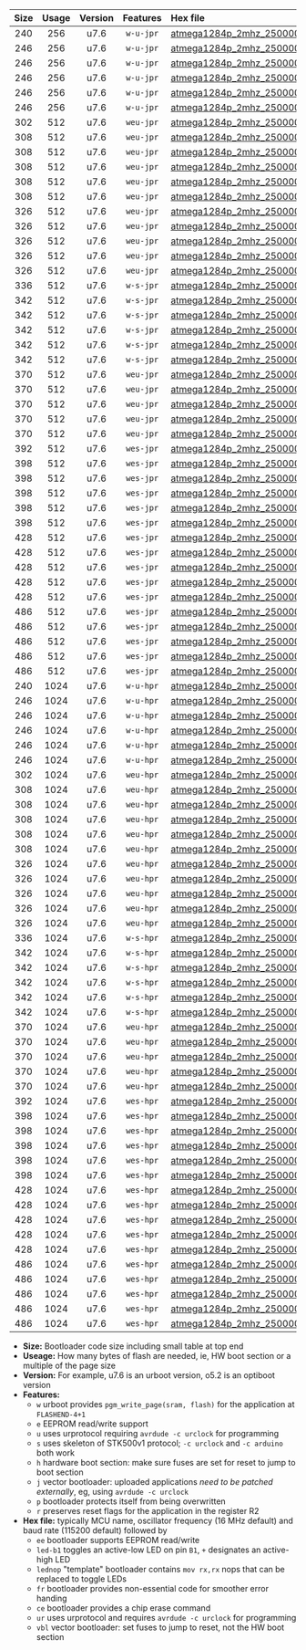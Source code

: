 |Size|Usage|Version|Features|Hex file|
|:-:|:-:|:-:|:-:|:--|
|240|256|u7.6|`w-u-jpr`|[atmega1284p_2mhz_250000bps_ur_vbl.hex](https://raw.githubusercontent.com/stefanrueger/urboot/main/atmega1284p_2mhz_250000bps_ur_vbl.hex)|
|246|256|u7.6|`w-u-jpr`|[atmega1284p_2mhz_250000bps_led+b5_ur_vbl.hex](https://raw.githubusercontent.com/stefanrueger/urboot/main/atmega1284p_2mhz_250000bps_led+b5_ur_vbl.hex)|
|246|256|u7.6|`w-u-jpr`|[atmega1284p_2mhz_250000bps_led+b7_ur_vbl.hex](https://raw.githubusercontent.com/stefanrueger/urboot/main/atmega1284p_2mhz_250000bps_led+b7_ur_vbl.hex)|
|246|256|u7.6|`w-u-jpr`|[atmega1284p_2mhz_250000bps_led+c7_ur_vbl.hex](https://raw.githubusercontent.com/stefanrueger/urboot/main/atmega1284p_2mhz_250000bps_led+c7_ur_vbl.hex)|
|246|256|u7.6|`w-u-jpr`|[atmega1284p_2mhz_250000bps_led+d7_ur_vbl.hex](https://raw.githubusercontent.com/stefanrueger/urboot/main/atmega1284p_2mhz_250000bps_led+d7_ur_vbl.hex)|
|246|256|u7.6|`w-u-jpr`|[atmega1284p_2mhz_250000bps_lednop_ur_vbl.hex](https://raw.githubusercontent.com/stefanrueger/urboot/main/atmega1284p_2mhz_250000bps_lednop_ur_vbl.hex)|
|302|512|u7.6|`weu-jpr`|[atmega1284p_2mhz_250000bps_ee_ur_vbl.hex](https://raw.githubusercontent.com/stefanrueger/urboot/main/atmega1284p_2mhz_250000bps_ee_ur_vbl.hex)|
|308|512|u7.6|`weu-jpr`|[atmega1284p_2mhz_250000bps_ee_led+b5_ur_vbl.hex](https://raw.githubusercontent.com/stefanrueger/urboot/main/atmega1284p_2mhz_250000bps_ee_led+b5_ur_vbl.hex)|
|308|512|u7.6|`weu-jpr`|[atmega1284p_2mhz_250000bps_ee_led+b7_ur_vbl.hex](https://raw.githubusercontent.com/stefanrueger/urboot/main/atmega1284p_2mhz_250000bps_ee_led+b7_ur_vbl.hex)|
|308|512|u7.6|`weu-jpr`|[atmega1284p_2mhz_250000bps_ee_led+c7_ur_vbl.hex](https://raw.githubusercontent.com/stefanrueger/urboot/main/atmega1284p_2mhz_250000bps_ee_led+c7_ur_vbl.hex)|
|308|512|u7.6|`weu-jpr`|[atmega1284p_2mhz_250000bps_ee_led+d7_ur_vbl.hex](https://raw.githubusercontent.com/stefanrueger/urboot/main/atmega1284p_2mhz_250000bps_ee_led+d7_ur_vbl.hex)|
|308|512|u7.6|`weu-jpr`|[atmega1284p_2mhz_250000bps_ee_lednop_ur_vbl.hex](https://raw.githubusercontent.com/stefanrueger/urboot/main/atmega1284p_2mhz_250000bps_ee_lednop_ur_vbl.hex)|
|326|512|u7.6|`weu-jpr`|[atmega1284p_2mhz_250000bps_ee_led+b5_fr_ur_vbl.hex](https://raw.githubusercontent.com/stefanrueger/urboot/main/atmega1284p_2mhz_250000bps_ee_led+b5_fr_ur_vbl.hex)|
|326|512|u7.6|`weu-jpr`|[atmega1284p_2mhz_250000bps_ee_led+b7_fr_ur_vbl.hex](https://raw.githubusercontent.com/stefanrueger/urboot/main/atmega1284p_2mhz_250000bps_ee_led+b7_fr_ur_vbl.hex)|
|326|512|u7.6|`weu-jpr`|[atmega1284p_2mhz_250000bps_ee_led+c7_fr_ur_vbl.hex](https://raw.githubusercontent.com/stefanrueger/urboot/main/atmega1284p_2mhz_250000bps_ee_led+c7_fr_ur_vbl.hex)|
|326|512|u7.6|`weu-jpr`|[atmega1284p_2mhz_250000bps_ee_led+d7_fr_ur_vbl.hex](https://raw.githubusercontent.com/stefanrueger/urboot/main/atmega1284p_2mhz_250000bps_ee_led+d7_fr_ur_vbl.hex)|
|326|512|u7.6|`weu-jpr`|[atmega1284p_2mhz_250000bps_ee_lednop_fr_ur_vbl.hex](https://raw.githubusercontent.com/stefanrueger/urboot/main/atmega1284p_2mhz_250000bps_ee_lednop_fr_ur_vbl.hex)|
|336|512|u7.6|`w-s-jpr`|[atmega1284p_2mhz_250000bps_vbl.hex](https://raw.githubusercontent.com/stefanrueger/urboot/main/atmega1284p_2mhz_250000bps_vbl.hex)|
|342|512|u7.6|`w-s-jpr`|[atmega1284p_2mhz_250000bps_led+b5_vbl.hex](https://raw.githubusercontent.com/stefanrueger/urboot/main/atmega1284p_2mhz_250000bps_led+b5_vbl.hex)|
|342|512|u7.6|`w-s-jpr`|[atmega1284p_2mhz_250000bps_led+b7_vbl.hex](https://raw.githubusercontent.com/stefanrueger/urboot/main/atmega1284p_2mhz_250000bps_led+b7_vbl.hex)|
|342|512|u7.6|`w-s-jpr`|[atmega1284p_2mhz_250000bps_led+c7_vbl.hex](https://raw.githubusercontent.com/stefanrueger/urboot/main/atmega1284p_2mhz_250000bps_led+c7_vbl.hex)|
|342|512|u7.6|`w-s-jpr`|[atmega1284p_2mhz_250000bps_led+d7_vbl.hex](https://raw.githubusercontent.com/stefanrueger/urboot/main/atmega1284p_2mhz_250000bps_led+d7_vbl.hex)|
|342|512|u7.6|`w-s-jpr`|[atmega1284p_2mhz_250000bps_lednop_vbl.hex](https://raw.githubusercontent.com/stefanrueger/urboot/main/atmega1284p_2mhz_250000bps_lednop_vbl.hex)|
|370|512|u7.6|`weu-jpr`|[atmega1284p_2mhz_250000bps_ee_led+b5_fr_ce_ur_vbl.hex](https://raw.githubusercontent.com/stefanrueger/urboot/main/atmega1284p_2mhz_250000bps_ee_led+b5_fr_ce_ur_vbl.hex)|
|370|512|u7.6|`weu-jpr`|[atmega1284p_2mhz_250000bps_ee_led+b7_fr_ce_ur_vbl.hex](https://raw.githubusercontent.com/stefanrueger/urboot/main/atmega1284p_2mhz_250000bps_ee_led+b7_fr_ce_ur_vbl.hex)|
|370|512|u7.6|`weu-jpr`|[atmega1284p_2mhz_250000bps_ee_led+c7_fr_ce_ur_vbl.hex](https://raw.githubusercontent.com/stefanrueger/urboot/main/atmega1284p_2mhz_250000bps_ee_led+c7_fr_ce_ur_vbl.hex)|
|370|512|u7.6|`weu-jpr`|[atmega1284p_2mhz_250000bps_ee_led+d7_fr_ce_ur_vbl.hex](https://raw.githubusercontent.com/stefanrueger/urboot/main/atmega1284p_2mhz_250000bps_ee_led+d7_fr_ce_ur_vbl.hex)|
|370|512|u7.6|`weu-jpr`|[atmega1284p_2mhz_250000bps_ee_lednop_fr_ce_ur_vbl.hex](https://raw.githubusercontent.com/stefanrueger/urboot/main/atmega1284p_2mhz_250000bps_ee_lednop_fr_ce_ur_vbl.hex)|
|392|512|u7.6|`wes-jpr`|[atmega1284p_2mhz_250000bps_ee_vbl.hex](https://raw.githubusercontent.com/stefanrueger/urboot/main/atmega1284p_2mhz_250000bps_ee_vbl.hex)|
|398|512|u7.6|`wes-jpr`|[atmega1284p_2mhz_250000bps_ee_led+b5_vbl.hex](https://raw.githubusercontent.com/stefanrueger/urboot/main/atmega1284p_2mhz_250000bps_ee_led+b5_vbl.hex)|
|398|512|u7.6|`wes-jpr`|[atmega1284p_2mhz_250000bps_ee_led+b7_vbl.hex](https://raw.githubusercontent.com/stefanrueger/urboot/main/atmega1284p_2mhz_250000bps_ee_led+b7_vbl.hex)|
|398|512|u7.6|`wes-jpr`|[atmega1284p_2mhz_250000bps_ee_led+c7_vbl.hex](https://raw.githubusercontent.com/stefanrueger/urboot/main/atmega1284p_2mhz_250000bps_ee_led+c7_vbl.hex)|
|398|512|u7.6|`wes-jpr`|[atmega1284p_2mhz_250000bps_ee_led+d7_vbl.hex](https://raw.githubusercontent.com/stefanrueger/urboot/main/atmega1284p_2mhz_250000bps_ee_led+d7_vbl.hex)|
|398|512|u7.6|`wes-jpr`|[atmega1284p_2mhz_250000bps_ee_lednop_vbl.hex](https://raw.githubusercontent.com/stefanrueger/urboot/main/atmega1284p_2mhz_250000bps_ee_lednop_vbl.hex)|
|428|512|u7.6|`wes-jpr`|[atmega1284p_2mhz_250000bps_ee_led+b5_fr_vbl.hex](https://raw.githubusercontent.com/stefanrueger/urboot/main/atmega1284p_2mhz_250000bps_ee_led+b5_fr_vbl.hex)|
|428|512|u7.6|`wes-jpr`|[atmega1284p_2mhz_250000bps_ee_led+b7_fr_vbl.hex](https://raw.githubusercontent.com/stefanrueger/urboot/main/atmega1284p_2mhz_250000bps_ee_led+b7_fr_vbl.hex)|
|428|512|u7.6|`wes-jpr`|[atmega1284p_2mhz_250000bps_ee_led+c7_fr_vbl.hex](https://raw.githubusercontent.com/stefanrueger/urboot/main/atmega1284p_2mhz_250000bps_ee_led+c7_fr_vbl.hex)|
|428|512|u7.6|`wes-jpr`|[atmega1284p_2mhz_250000bps_ee_led+d7_fr_vbl.hex](https://raw.githubusercontent.com/stefanrueger/urboot/main/atmega1284p_2mhz_250000bps_ee_led+d7_fr_vbl.hex)|
|428|512|u7.6|`wes-jpr`|[atmega1284p_2mhz_250000bps_ee_lednop_fr_vbl.hex](https://raw.githubusercontent.com/stefanrueger/urboot/main/atmega1284p_2mhz_250000bps_ee_lednop_fr_vbl.hex)|
|486|512|u7.6|`wes-jpr`|[atmega1284p_2mhz_250000bps_ee_led+b5_fr_ce_vbl.hex](https://raw.githubusercontent.com/stefanrueger/urboot/main/atmega1284p_2mhz_250000bps_ee_led+b5_fr_ce_vbl.hex)|
|486|512|u7.6|`wes-jpr`|[atmega1284p_2mhz_250000bps_ee_led+b7_fr_ce_vbl.hex](https://raw.githubusercontent.com/stefanrueger/urboot/main/atmega1284p_2mhz_250000bps_ee_led+b7_fr_ce_vbl.hex)|
|486|512|u7.6|`wes-jpr`|[atmega1284p_2mhz_250000bps_ee_led+c7_fr_ce_vbl.hex](https://raw.githubusercontent.com/stefanrueger/urboot/main/atmega1284p_2mhz_250000bps_ee_led+c7_fr_ce_vbl.hex)|
|486|512|u7.6|`wes-jpr`|[atmega1284p_2mhz_250000bps_ee_led+d7_fr_ce_vbl.hex](https://raw.githubusercontent.com/stefanrueger/urboot/main/atmega1284p_2mhz_250000bps_ee_led+d7_fr_ce_vbl.hex)|
|486|512|u7.6|`wes-jpr`|[atmega1284p_2mhz_250000bps_ee_lednop_fr_ce_vbl.hex](https://raw.githubusercontent.com/stefanrueger/urboot/main/atmega1284p_2mhz_250000bps_ee_lednop_fr_ce_vbl.hex)|
|240|1024|u7.6|`w-u-hpr`|[atmega1284p_2mhz_250000bps_ur.hex](https://raw.githubusercontent.com/stefanrueger/urboot/main/atmega1284p_2mhz_250000bps_ur.hex)|
|246|1024|u7.6|`w-u-hpr`|[atmega1284p_2mhz_250000bps_led+b5_ur.hex](https://raw.githubusercontent.com/stefanrueger/urboot/main/atmega1284p_2mhz_250000bps_led+b5_ur.hex)|
|246|1024|u7.6|`w-u-hpr`|[atmega1284p_2mhz_250000bps_led+b7_ur.hex](https://raw.githubusercontent.com/stefanrueger/urboot/main/atmega1284p_2mhz_250000bps_led+b7_ur.hex)|
|246|1024|u7.6|`w-u-hpr`|[atmega1284p_2mhz_250000bps_led+c7_ur.hex](https://raw.githubusercontent.com/stefanrueger/urboot/main/atmega1284p_2mhz_250000bps_led+c7_ur.hex)|
|246|1024|u7.6|`w-u-hpr`|[atmega1284p_2mhz_250000bps_led+d7_ur.hex](https://raw.githubusercontent.com/stefanrueger/urboot/main/atmega1284p_2mhz_250000bps_led+d7_ur.hex)|
|246|1024|u7.6|`w-u-hpr`|[atmega1284p_2mhz_250000bps_lednop_ur.hex](https://raw.githubusercontent.com/stefanrueger/urboot/main/atmega1284p_2mhz_250000bps_lednop_ur.hex)|
|302|1024|u7.6|`weu-hpr`|[atmega1284p_2mhz_250000bps_ee_ur.hex](https://raw.githubusercontent.com/stefanrueger/urboot/main/atmega1284p_2mhz_250000bps_ee_ur.hex)|
|308|1024|u7.6|`weu-hpr`|[atmega1284p_2mhz_250000bps_ee_led+b5_ur.hex](https://raw.githubusercontent.com/stefanrueger/urboot/main/atmega1284p_2mhz_250000bps_ee_led+b5_ur.hex)|
|308|1024|u7.6|`weu-hpr`|[atmega1284p_2mhz_250000bps_ee_led+b7_ur.hex](https://raw.githubusercontent.com/stefanrueger/urboot/main/atmega1284p_2mhz_250000bps_ee_led+b7_ur.hex)|
|308|1024|u7.6|`weu-hpr`|[atmega1284p_2mhz_250000bps_ee_led+c7_ur.hex](https://raw.githubusercontent.com/stefanrueger/urboot/main/atmega1284p_2mhz_250000bps_ee_led+c7_ur.hex)|
|308|1024|u7.6|`weu-hpr`|[atmega1284p_2mhz_250000bps_ee_led+d7_ur.hex](https://raw.githubusercontent.com/stefanrueger/urboot/main/atmega1284p_2mhz_250000bps_ee_led+d7_ur.hex)|
|308|1024|u7.6|`weu-hpr`|[atmega1284p_2mhz_250000bps_ee_lednop_ur.hex](https://raw.githubusercontent.com/stefanrueger/urboot/main/atmega1284p_2mhz_250000bps_ee_lednop_ur.hex)|
|326|1024|u7.6|`weu-hpr`|[atmega1284p_2mhz_250000bps_ee_led+b5_fr_ur.hex](https://raw.githubusercontent.com/stefanrueger/urboot/main/atmega1284p_2mhz_250000bps_ee_led+b5_fr_ur.hex)|
|326|1024|u7.6|`weu-hpr`|[atmega1284p_2mhz_250000bps_ee_led+b7_fr_ur.hex](https://raw.githubusercontent.com/stefanrueger/urboot/main/atmega1284p_2mhz_250000bps_ee_led+b7_fr_ur.hex)|
|326|1024|u7.6|`weu-hpr`|[atmega1284p_2mhz_250000bps_ee_led+c7_fr_ur.hex](https://raw.githubusercontent.com/stefanrueger/urboot/main/atmega1284p_2mhz_250000bps_ee_led+c7_fr_ur.hex)|
|326|1024|u7.6|`weu-hpr`|[atmega1284p_2mhz_250000bps_ee_led+d7_fr_ur.hex](https://raw.githubusercontent.com/stefanrueger/urboot/main/atmega1284p_2mhz_250000bps_ee_led+d7_fr_ur.hex)|
|326|1024|u7.6|`weu-hpr`|[atmega1284p_2mhz_250000bps_ee_lednop_fr_ur.hex](https://raw.githubusercontent.com/stefanrueger/urboot/main/atmega1284p_2mhz_250000bps_ee_lednop_fr_ur.hex)|
|336|1024|u7.6|`w-s-hpr`|[atmega1284p_2mhz_250000bps.hex](https://raw.githubusercontent.com/stefanrueger/urboot/main/atmega1284p_2mhz_250000bps.hex)|
|342|1024|u7.6|`w-s-hpr`|[atmega1284p_2mhz_250000bps_led+b5.hex](https://raw.githubusercontent.com/stefanrueger/urboot/main/atmega1284p_2mhz_250000bps_led+b5.hex)|
|342|1024|u7.6|`w-s-hpr`|[atmega1284p_2mhz_250000bps_led+b7.hex](https://raw.githubusercontent.com/stefanrueger/urboot/main/atmega1284p_2mhz_250000bps_led+b7.hex)|
|342|1024|u7.6|`w-s-hpr`|[atmega1284p_2mhz_250000bps_led+c7.hex](https://raw.githubusercontent.com/stefanrueger/urboot/main/atmega1284p_2mhz_250000bps_led+c7.hex)|
|342|1024|u7.6|`w-s-hpr`|[atmega1284p_2mhz_250000bps_led+d7.hex](https://raw.githubusercontent.com/stefanrueger/urboot/main/atmega1284p_2mhz_250000bps_led+d7.hex)|
|342|1024|u7.6|`w-s-hpr`|[atmega1284p_2mhz_250000bps_lednop.hex](https://raw.githubusercontent.com/stefanrueger/urboot/main/atmega1284p_2mhz_250000bps_lednop.hex)|
|370|1024|u7.6|`weu-hpr`|[atmega1284p_2mhz_250000bps_ee_led+b5_fr_ce_ur.hex](https://raw.githubusercontent.com/stefanrueger/urboot/main/atmega1284p_2mhz_250000bps_ee_led+b5_fr_ce_ur.hex)|
|370|1024|u7.6|`weu-hpr`|[atmega1284p_2mhz_250000bps_ee_led+b7_fr_ce_ur.hex](https://raw.githubusercontent.com/stefanrueger/urboot/main/atmega1284p_2mhz_250000bps_ee_led+b7_fr_ce_ur.hex)|
|370|1024|u7.6|`weu-hpr`|[atmega1284p_2mhz_250000bps_ee_led+c7_fr_ce_ur.hex](https://raw.githubusercontent.com/stefanrueger/urboot/main/atmega1284p_2mhz_250000bps_ee_led+c7_fr_ce_ur.hex)|
|370|1024|u7.6|`weu-hpr`|[atmega1284p_2mhz_250000bps_ee_led+d7_fr_ce_ur.hex](https://raw.githubusercontent.com/stefanrueger/urboot/main/atmega1284p_2mhz_250000bps_ee_led+d7_fr_ce_ur.hex)|
|370|1024|u7.6|`weu-hpr`|[atmega1284p_2mhz_250000bps_ee_lednop_fr_ce_ur.hex](https://raw.githubusercontent.com/stefanrueger/urboot/main/atmega1284p_2mhz_250000bps_ee_lednop_fr_ce_ur.hex)|
|392|1024|u7.6|`wes-hpr`|[atmega1284p_2mhz_250000bps_ee.hex](https://raw.githubusercontent.com/stefanrueger/urboot/main/atmega1284p_2mhz_250000bps_ee.hex)|
|398|1024|u7.6|`wes-hpr`|[atmega1284p_2mhz_250000bps_ee_led+b5.hex](https://raw.githubusercontent.com/stefanrueger/urboot/main/atmega1284p_2mhz_250000bps_ee_led+b5.hex)|
|398|1024|u7.6|`wes-hpr`|[atmega1284p_2mhz_250000bps_ee_led+b7.hex](https://raw.githubusercontent.com/stefanrueger/urboot/main/atmega1284p_2mhz_250000bps_ee_led+b7.hex)|
|398|1024|u7.6|`wes-hpr`|[atmega1284p_2mhz_250000bps_ee_led+c7.hex](https://raw.githubusercontent.com/stefanrueger/urboot/main/atmega1284p_2mhz_250000bps_ee_led+c7.hex)|
|398|1024|u7.6|`wes-hpr`|[atmega1284p_2mhz_250000bps_ee_led+d7.hex](https://raw.githubusercontent.com/stefanrueger/urboot/main/atmega1284p_2mhz_250000bps_ee_led+d7.hex)|
|398|1024|u7.6|`wes-hpr`|[atmega1284p_2mhz_250000bps_ee_lednop.hex](https://raw.githubusercontent.com/stefanrueger/urboot/main/atmega1284p_2mhz_250000bps_ee_lednop.hex)|
|428|1024|u7.6|`wes-hpr`|[atmega1284p_2mhz_250000bps_ee_led+b5_fr.hex](https://raw.githubusercontent.com/stefanrueger/urboot/main/atmega1284p_2mhz_250000bps_ee_led+b5_fr.hex)|
|428|1024|u7.6|`wes-hpr`|[atmega1284p_2mhz_250000bps_ee_led+b7_fr.hex](https://raw.githubusercontent.com/stefanrueger/urboot/main/atmega1284p_2mhz_250000bps_ee_led+b7_fr.hex)|
|428|1024|u7.6|`wes-hpr`|[atmega1284p_2mhz_250000bps_ee_led+c7_fr.hex](https://raw.githubusercontent.com/stefanrueger/urboot/main/atmega1284p_2mhz_250000bps_ee_led+c7_fr.hex)|
|428|1024|u7.6|`wes-hpr`|[atmega1284p_2mhz_250000bps_ee_led+d7_fr.hex](https://raw.githubusercontent.com/stefanrueger/urboot/main/atmega1284p_2mhz_250000bps_ee_led+d7_fr.hex)|
|428|1024|u7.6|`wes-hpr`|[atmega1284p_2mhz_250000bps_ee_lednop_fr.hex](https://raw.githubusercontent.com/stefanrueger/urboot/main/atmega1284p_2mhz_250000bps_ee_lednop_fr.hex)|
|486|1024|u7.6|`wes-hpr`|[atmega1284p_2mhz_250000bps_ee_led+b5_fr_ce.hex](https://raw.githubusercontent.com/stefanrueger/urboot/main/atmega1284p_2mhz_250000bps_ee_led+b5_fr_ce.hex)|
|486|1024|u7.6|`wes-hpr`|[atmega1284p_2mhz_250000bps_ee_led+b7_fr_ce.hex](https://raw.githubusercontent.com/stefanrueger/urboot/main/atmega1284p_2mhz_250000bps_ee_led+b7_fr_ce.hex)|
|486|1024|u7.6|`wes-hpr`|[atmega1284p_2mhz_250000bps_ee_led+c7_fr_ce.hex](https://raw.githubusercontent.com/stefanrueger/urboot/main/atmega1284p_2mhz_250000bps_ee_led+c7_fr_ce.hex)|
|486|1024|u7.6|`wes-hpr`|[atmega1284p_2mhz_250000bps_ee_led+d7_fr_ce.hex](https://raw.githubusercontent.com/stefanrueger/urboot/main/atmega1284p_2mhz_250000bps_ee_led+d7_fr_ce.hex)|
|486|1024|u7.6|`wes-hpr`|[atmega1284p_2mhz_250000bps_ee_lednop_fr_ce.hex](https://raw.githubusercontent.com/stefanrueger/urboot/main/atmega1284p_2mhz_250000bps_ee_lednop_fr_ce.hex)|

- **Size:** Bootloader code size including small table at top end
- **Useage:** How many bytes of flash are needed, ie, HW boot section or a multiple of the page size
- **Version:** For example, u7.6 is an urboot version, o5.2 is an optiboot version
- **Features:**
  + `w` urboot provides `pgm_write_page(sram, flash)` for the application at `FLASHEND-4+1`
  + `e` EEPROM read/write support
  + `u` uses urprotocol requiring `avrdude -c urclock` for programming
  + `s` uses skeleton of STK500v1 protocol; `-c urclock` and `-c arduino` both work
  + `h` hardware boot section: make sure fuses are set for reset to jump to boot section
  + `j` vector bootloader: uploaded applications *need to be patched externally*, eg, using `avrdude -c urclock`
  + `p` bootloader protects itself from being overwritten
  + `r` preserves reset flags for the application in the register R2
- **Hex file:** typically MCU name, oscillator frequency (16 MHz default) and baud rate (115200 default) followed by
  + `ee` bootloader supports EEPROM read/write
  + `led-b1` toggles an active-low LED on pin `B1`, `+` designates an active-high LED
  + `lednop` "template" bootloader contains `mov rx,rx` nops that can be replaced to toggle LEDs
  + `fr` bootloader provides non-essential code for smoother error handing
  + `ce` bootloader provides a chip erase command
  + `ur` uses urprotocol and requires `avrdude -c urclock` for programming
  + `vbl` vector bootloader: set fuses to jump to reset, not the HW boot section

